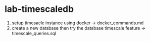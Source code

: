 # lab-timescaledb

1. setup timesacle instance using docker -> docker_commands.md
2. create a new database then try the database timescale feature -> timescale_queries.sql
